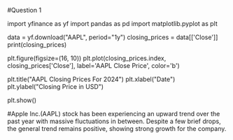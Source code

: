 #Question 1

import yfinance as yf
import pandas as pd
import matplotlib.pyplot as plt

data = yf.download("AAPL", period="1y")
closing_prices = data[['Close']]
print(closing_prices)

plt.figure(figsize=(16, 10)) 
plt.plot(closing_prices.index, closing_prices['Close'], label='AAPL Close Price', color='b')

plt.title("AAPL Closing Prices For 2024")
plt.xlabel("Date")
plt.ylabel("Closing Price in USD")

plt.show()

#Apple Inc.(AAPL) stock has been experiencing an upward trend over the past year with massive fluctuations in between. Despite a few brief drops, the general trend remains positive, showing strong growth for the company.
